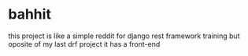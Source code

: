 # bahhit
 this project is like a simple reddit for django rest framework training but oposite of my last drf project it has a front-end
